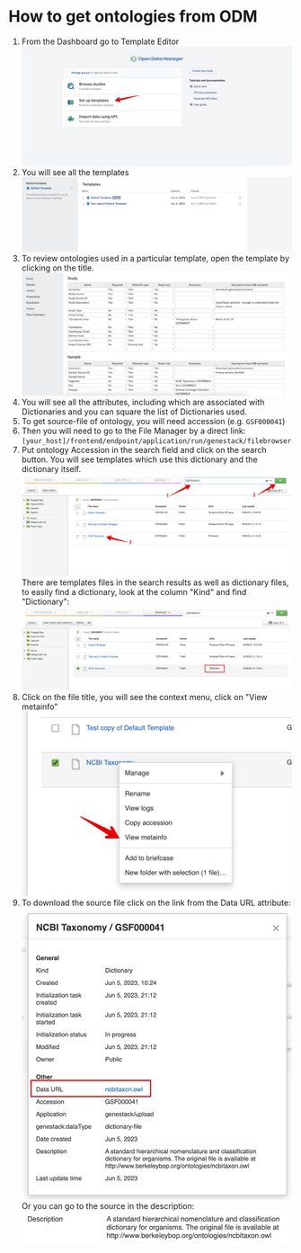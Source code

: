 # How to get ontologies from ODM

1. From the Dashboard go to Template Editor
   ![1](exporting-ontologies-from-odm/1.png)
1. You will see all the templates
   ![2](exporting-ontologies-from-odm/2.png)
1. To review ontologies used in a particular template, open the template by clicking on the title.
   ![3](exporting-ontologies-from-odm/3.png)
1. You will see all the attributes, including which are associated with Dictionaries and you can square the list of Dictionaries used.
1. To get source-file of ontology, you will need accession (e.g. `GSF000041`)
1. Then you will need to go to the File Manager by a direct link:<br/>
   `[your_host]/frontend/endpoint/application/run/genestack/filebrowser`
1. Put ontology Accession in the search field and click on the search button. You will see templates which use this dictionary and the dictionary itself. <br/>
   ![7](exporting-ontologies-from-odm/7.png)
   There are templates files in the search results as well as dictionary files, to easily find a dictionary, look at the column "Kind" and find "Dictionary":
   ![8](exporting-ontologies-from-odm/8.png)
1. Click on the file title, you will see the context menu, click on "View metainfo"
   ![9](exporting-ontologies-from-odm/9.png)
1. To download the source file click on the link from the Data URL attribute:
   ![10](exporting-ontologies-from-odm/10.png)
   Or you can go to the source in the description:
   ![11](exporting-ontologies-from-odm/11.png)
